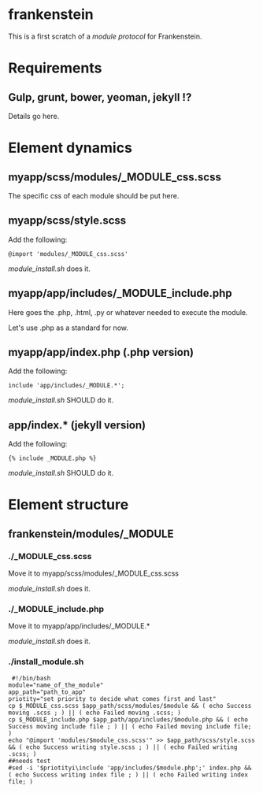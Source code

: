frankenstein
============

This is a first scratch of a *module protocol* for Frankenstein.

# Requirements

## Gulp, grunt, bower, yeoman, jekyll !?

Details go here.

# Element dynamics

## myapp/scss/modules/_MODULE_css.scss

The specific css of each module should be put here.

## myapp/scss/style.scss

Add the following:

	@import 'modules/_MODULE_css.scss'

*module_install.sh* does it.

## myapp/app/includes/_MODULE_include.php

Here goes the .php, .html, .py or whatever needed to execute the module.

Let's use .php as a standard for now.

## myapp/app/index.php (.php version)

Add the following:

	include 'app/includes/_MODULE.*';

*module_install.sh* SHOULD do it.

## app/index.* (jekyll version)

Add the following:

	{% include _MODULE.php %}

*module_install.sh* SHOULD do it.

# Element structure

## frankenstein/modules/_MODULE

### ./_MODULE_css.scss

Move it to myapp/scss/modules/_MODULE_css.scss

*module_install.sh* does it.

### ./_MODULE_include.php

Move it to myapp/app/includes/_MODULE.*

*module_install.sh* does it.

### ./install_module.sh

	 #!/bin/bash
	module="name_of_the_module"
	app_path="path_to_app"
	priotity="set priority to decide what comes first and last"
	cp $_MODULE_css.scss $app_path/scss/modules/$module && ( echo Success moving .scss ; ) || ( echo Failed moving .scss; )
	cp $_MODULE_include.php $app_path/app/includes/$module.php && ( echo Success moving include file ; ) || ( echo Failed moving include file; )
	echo "@import 'modules/$module_css.scss'" >> $app_path/scss/style.scss && ( echo Success writing style.scss ; ) || ( echo Failed writing .scss; )
	##needs test
	#sed -i '$priotityi\include 'app/includes/$module.php';' index.php && ( echo Success writing index file ; ) || ( echo Failed writing index file; )



